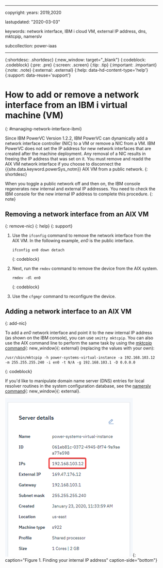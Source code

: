 ﻿---

copyright:
  years: 2019,2020

lastupdated: "2020-03-03"

keywords: network interface, IBM i cloud VM, external IP address, dns, mktcpip, namerslv

subcollection: power-iaas

---

{:shortdesc: .shortdesc}
{:new_window: target="_blank"}
{:codeblock: .codeblock}
{:pre: .pre}
{:screen: .screen}
{:tip: .tip}
{:important: .important}
{:note: .note}
{:external: .external}
{:help: data-hd-content-type='help'}
{:support: data-reuse='support'}

# How to add or remove a network interface from an IBM i virtual machine (VM)
{: #managing-network-interface-ibmi}

Since IBM PowerVC Version 1.2.2, IBM PowerVC can dynamically add a network interface controller (NIC) to a VM or remove a NIC from a VM. IBM PowerVC does not set the IP address for new network interfaces that are created after the machine deployment. Any removal of a NIC results in freeing the IP address that was set on it.  You must remove and readd the AIX VM network interface if you choose to disconnect the {{site.data.keyword.powerSys_notm}} AIX VM from a public network.
{: shortdesc}

When you toggle a public network off and then on, the IBM console regenerates new internal and external IP addresses. You need to check the IBM console for the new internal IP address to complete this procedure.
{: note}

## Removing a network interface from an AIX VM
{: remove-nic}
{: help}
{: support}

1. Use the `ifconfig` command to remove the network interface from the AIX VM. In the following example, *en0* is the public interface.

    ```
    ifconfig en0 down detach
    ```
    {: codeblock}

2. Next, run the `rmdev` command to remove the device from the AIX system.

    ```
    rmdev -dl en0
    ```
    {: codeblock}

3. Use the `cfgmgr` command to reconfigure the device.

## Adding a network interface to an AIX VM
{: add-nic}

To add a *en0* network interface and point it to the new internal IP address (as shown on the IBM console), you can use `smitty mktcpip`. You can also use the AIX command line to perform the same task by using the [mktcpip command](https://www.ibm.com/support/knowledgecenter/en/ssw_aix_72/m_commands/mktcpip.html){: new_window}{: external} (replacing the values with your own):

```
/usr/sbin/mktcpip -h power-systems-virtual-instance -a 192.168.103.12 -m 255.255.255.240 -i en0 -t N/A -g 192.168.103.1 -D 0.0.0.0
```
{: codeblock}

If you'd like to manipulate domain name server (DNS) entries for local resolver routines in the system configuration database, see the [namerslv command](https://www.ibm.com/support/knowledgecenter/ssw_aix_72/n_commands/namerslv.html){: new_window}{: external}.

![Finding your internal IP address](./images/console-internal-ip.png "Finding your internal IP address"){: caption="Figure 1. Finding your internal IP address" caption-side="bottom"}
